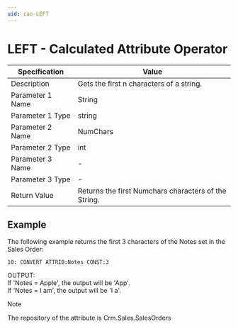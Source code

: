 ```yaml
---
uid: cao-LEFT
---
```


# LEFT - Calculated Attribute Operator

| Specification         | Value                                                        |
| --------------------- | ------------------------------------------------------------ |
| Description           | Gets the first n characters of a string.          |
| Parameter 1 Name      | String                                                       |
| Parameter 1 Type      | string                                    |
| Parameter 2 Name      | NumChars                                                           |
| Parameter 2 Type      | int                                                            |
| Parameter 3 Name      | -                                                            |
| Parameter 3 Type      | -                                                            |
| Return Value          | Returns the first Numchars characters of the String.                                                          |


## Example
The following example returns the first 3 characters of the Notes set in the Sales Order:
```
10: CONVERT ATTRIB:Notes CONST:3   
```
OUTPUT: 
<br/> If 'Notes = Apple', the output will be 'App'.
<br/> If 'Notes = I am', the output will be 'I a'. 

> [!NOTE] 
> The repository of the attribute is Crm.Sales.SalesOrders
